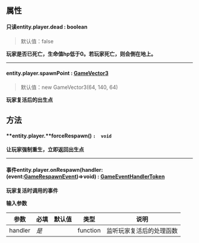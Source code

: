 
## 属性

#### 只读entity.player.**dead** : boolean  
> 默认值：false

**玩家是否已死亡，生命值hp低于0。若玩家死亡，则会倒在地上。**

---


#### entity.player.spawnPoint : [GameVector3 ](https://www.yuque.com/box3lab/api/sug8utrs043aep5v)
> 默认值：new GameVector3(64, 140, 64)

**玩家复活后的出生点**


## 方法

#### **entity.player.**forceRespawn() `:  void`
**让玩家强制重生，立即返回出生点**

---


#### 事件**entity.player.onRespawn**(handler:(event:[GameRespawnEvent](https://www.yuque.com/box3lab/api/sr5ccin0i2vvknta#QCH3t))=>void) : [GameEventHandlerToken](https://www.yuque.com/box3lab/api/gll7mhwasgn9hoq0)
**玩家复活时调用的事件**

**输入参数**

| **参数** | **必填** | **默认值** | **类型** | **说明** |
| --- | --- | --- | --- | --- |
| handler | _是_ | | function | 监听玩家复活后的处理函数 |


